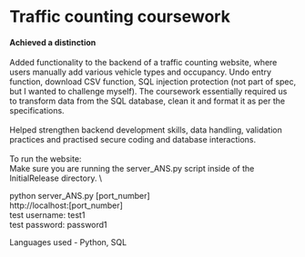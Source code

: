 # Traffic counting coursework
#### Achieved a distinction
Added functionality to the backend of a traffic counting website, where users manually add various vehicle types and occupancy. Undo entry function, download CSV function, SQL injection protection (not part of spec, but I wanted to challenge myself). The coursework essentially required us to transform data from the SQL database, clean it and format it as per the specifications. \
\
Helped strengthen backend development skills, data handling, validation practices and practised secure coding and database interactions. \
\
To run the website: \
Make sure you are running the server_ANS.py script inside of the InitialRelease directory. \

python server_ANS.py [port_number]
 \
http://localhost:[port_number] \
test username: test1 \
test password: password1


Languages used - Python, SQL
